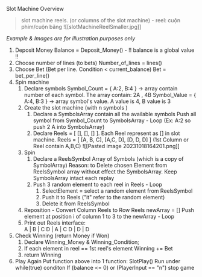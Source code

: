 Slot Machine Overview

> slot machine reels. (or columns of the slot machine) - reel: cuộn phim/cuộn băng 
![[slotMachineReelSmaller.jpg]]

*Example & Images are for illustration purposes only*
1. Deposit Money
	Balance = Deposit_Money() - !! balance is a global value !! 
2. Choose number of lines (to bets)
	Number_of_lines = lines() 
3. Choose Bet (Bet per line. Condition < current_balance)
	Bet = bet_per_line()   
4. Spin machine
	1. Declare symbols
		Symbol_Count = { A:2, B:4 } -> array contain number of each symbol. The array contain: 2A , 4B 
		Symbol_Value = { A:4, B:3 } -> array symbol's value. A value is 4, B value is 3
	2. Create the slot machine (with n symbols )
		1. Declare a SymbolsArray contain all the available symbols
			Push all symbol from Symbol_Count to SymbolsArray - Loop (Ex: A:2 so push 2 A into SymbolsArray)
		2. Declare Reels = [ [], [], [] ]. Each Reel represent as []  in slot machine. Reels = [ [A, B, C], [A,C, D], [D, D, D] ] (1st Column or Reel contain A,B,C) 
			![[Pasted image 20231018164201.png]]
	3. Spin
		1. Declare a ReelsSymbol Array of Symbols (which is a copy of SymbolArray)
			Reason: to Delete chosen Element from ReelsSymbol array without effect the SymbolsArray. Keep SymbolsArray intact each replay   
		2. Push 3 random element to each reel in Reels - Loop
			1. SelectElement = select a random element from ReelsSymbol  
			2. Push it to Reels ("it" refer to the random element)
			4. Delete it from ReelsSymbol
	4. Reposition - Convert Column Reels to Row Reels
			newArray = []
			Push element at position i of column 1 to 3 to the newArray - Loop 
	5. Print out Reels interface:  
			A | B | C
			D | A | C
			D | D | D
5. Check Winning (return Money if Won)
	1. Declare Winning_Money & Winning_Condition;
	2. If each element in reel == 1st reel's element 
			Winning += Bet
	3. return Winning
6. Play Again 
	Put function above into 1 function: SlotPlay()
	Run under while(true) conditon
	If (balance <= 0) or (PlayerInput == "n")
		stop game
